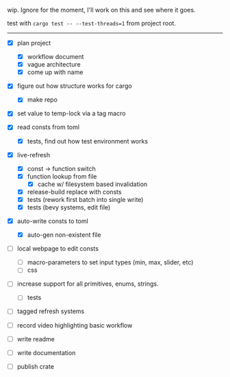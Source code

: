 wip. Ignore for the moment, I'll work on this and see where it goes.

test with `cargo test -- --test-threads=1` from project root.


 -----------------------------------------------------------------------------


 - [x] plan project
     - [x] workflow document
     - [x] vague architecture
     - [x] come up with name

 - [x] figure out how structure works for cargo
     - [x] make repo

 - [x] set value to temp-lock via a tag macro

 - [x] read consts from toml
     - [x] tests, find out how test environment works

 - [x] live-refresh
     - [x] const -> function switch
     - [x] function lookup from file
         - [x] cache w/ filesystem based invalidation
     - [x] release-build replace with consts
     - [x] tests (rework first batch into single write)
     - [x] tests (bevy systems, edit file)

 - [x] auto-write consts to toml
     - [x] auto-gen non-existent file

 - [ ] local webpage to edit consts
     - [ ] macro-parameters to set input types (min, max, slider, etc)
     - [ ] css

 - [ ] increase support for all primitives, enums, strings.
     - [ ] tests

 - [ ] tagged refresh systems

 - [ ] record video highlighting basic workflow

 - [ ] write readme

 - [ ] write documentation

 - [ ] publish crate

